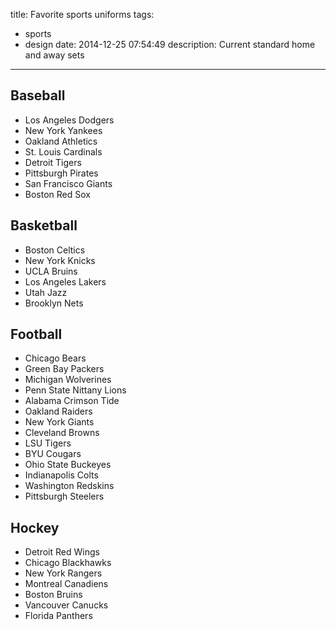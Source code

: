 title: Favorite sports uniforms
tags:
  - sports
  - design
date: 2014-12-25 07:54:49
description: Current standard home and away sets
---

## Baseball

- Los Angeles Dodgers
- New York Yankees
- Oakland Athletics
- St. Louis Cardinals
- Detroit Tigers
- Pittsburgh Pirates
- San Francisco Giants
- Boston Red Sox

## Basketball

- Boston Celtics
- New York Knicks
- UCLA Bruins
- Los Angeles Lakers
- Utah Jazz
- Brooklyn Nets

## Football 

- Chicago Bears
- Green Bay Packers
- Michigan Wolverines
- Penn State Nittany Lions
- Alabama Crimson Tide
- Oakland Raiders
- New York Giants
- Cleveland Browns
- LSU Tigers
- BYU Cougars
- Ohio State Buckeyes
- Indianapolis Colts
- Washington Redskins
- Pittsburgh Steelers

## Hockey

- Detroit Red Wings
- Chicago Blackhawks
- New York Rangers
- Montreal Canadiens
- Boston Bruins
- Vancouver Canucks
- Florida Panthers
